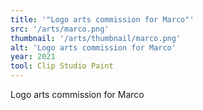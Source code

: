 ```yaml
---
title: '"Logo arts commission for Marco"'
src: '/arts/marco.png'
thumbnail: '/arts/thumbnail/marco.png'
alt: 'Logo arts commission for Marco'
year: 2021
tool: Clip Studio Paint
---
```


Logo arts commission for Marco
